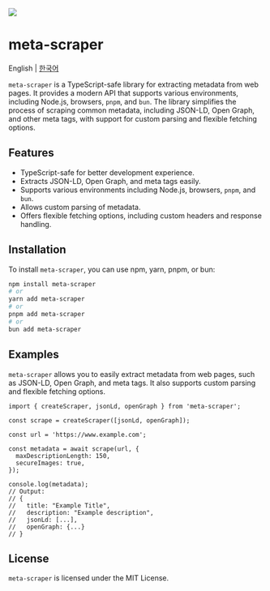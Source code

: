 ![](https://github.com/user-attachments/assets/d90c0d88-c820-4ad7-ab28-193fd6491c6e)

# meta-scraper

English | [한국어](https://github.com/cmg8431/meta-scraper/blob/main/README-ko_kr.md)

`meta-scraper` is a TypeScript-safe library for extracting metadata from web pages. It provides a modern API that supports various environments, including Node.js, browsers, `pnpm`, and `bun`. The library simplifies the process of scraping common metadata, including JSON-LD, Open Graph, and other meta tags, with support for custom parsing and flexible fetching options.

## Features

- TypeScript-safe for better development experience.
- Extracts JSON-LD, Open Graph, and meta tags easily.
- Supports various environments including Node.js, browsers, `pnpm`, and `bun`.
- Allows custom parsing of metadata.
- Offers flexible fetching options, including custom headers and response handling.

## Installation

To install `meta-scraper`, you can use npm, yarn, pnpm, or bun:

```bash
npm install meta-scraper
# or
yarn add meta-scraper
# or
pnpm add meta-scraper
# or
bun add meta-scraper
```

## Examples

`meta-scraper` allows you to easily extract metadata from web pages, such as JSON-LD, Open Graph, and meta tags. It also supports custom parsing and flexible fetching options.

```tsx
import { createScraper, jsonLd, openGraph } from 'meta-scraper';

const scrape = createScraper([jsonLd, openGraph]);

const url = 'https://www.example.com';

const metadata = await scrape(url, {
  maxDescriptionLength: 150,
  secureImages: true,
});

console.log(metadata);
// Output:
// {
//   title: "Example Title",
//   description: "Example description",
//   jsonLd: [...],
//   openGraph: {...}
// }
```

## License

`meta-scraper` is licensed under the MIT License.

